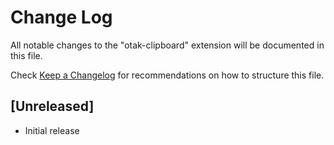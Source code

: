 # Change Log

All notable changes to the "otak-clipboard" extension will be documented in this file.

Check [Keep a Changelog](http://keepachangelog.com/) for recommendations on how to structure this file.

## [Unreleased]

- Initial release